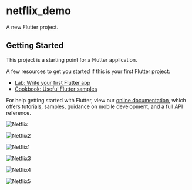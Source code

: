 # netflix_demo

A new Flutter project.

## Getting Started

This project is a starting point for a Flutter application.

A few resources to get you started if this is your first Flutter project:

- [Lab: Write your first Flutter app](https://flutter.dev/docs/get-started/codelab)
- [Cookbook: Useful Flutter samples](https://flutter.dev/docs/cookbook)

For help getting started with Flutter, view our 
[online documentation](https://flutter.dev/docs), which offers tutorials, 
samples, guidance on mobile development, and a full API reference.








![Netflix](https://user-images.githubusercontent.com/55282652/151674263-d22326aa-e984-4ce3-bb92-893d28b67000.jpeg)







![Netflix2](https://user-images.githubusercontent.com/55282652/151674347-a5edc210-1024-4067-8bba-89c6d58fad54.jpeg)


![Netflix1](https://user-images.githubusercontent.com/55282652/151674349-b141079d-5235-4e32-b0aa-d792bd0c5661.jpeg)



![Netflix3](https://user-images.githubusercontent.com/55282652/151674359-212ec338-68bb-4b01-836b-2e37abb46890.jpeg)





![Netflix4](https://user-images.githubusercontent.com/55282652/151674363-c917fbdf-7929-4b74-bcb2-eb2f0c4283fb.jpeg)





![Netflix5](https://user-images.githubusercontent.com/55282652/151674370-df8b62c1-3cd7-4dd7-95e3-6789c9ba9d0f.jpeg)



